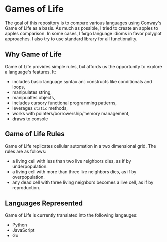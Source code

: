 # Games of Life
The goal of this repository is to compare various languages using Conway's Game of Life as a basis.
As much as possible, I tried to create an apples to apples comparison. In some cases, I forgo
language idioms in favor polyglot approaches. I also try to use standard library for all functionality.

## Why Game of Life
Game of Life provides simple rules, but affords us the opportunity to explore a language's features.
It:
- includes basic language syntax anc constructs like conditionals and loops,
- manipulates string,
- manipualtes objects,
- includes cursory functional programming patterns,
- leverages `static` methods,
- works with pointers/borrowership/memory management,
- draws to console

## Game of Life Rules
Game of Life replicates cellular automation in a two dimensional grid. The rules are as follows:
- a living cell with less than two live neighbors dies, as if by underpopulation.
- a living cell with more than three live neighbors dies, as if by overpopulation.
- any dead cell with three living neighbors becomes a live cell, as if by reproduction.

## Languages Represented
Game of Life is currently translated into the following langauges:
- Python
- JavaScript
- Go
 
